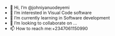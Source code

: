 - 👋 Hi, I’m @johniyanuodeyemi
- 👀 I’m interested in Visual Code software
- 🌱 I’m currently learning in Software development
- 💞️ I’m looking to collaborate on ...
- 📫 How to reach me:+2347061150990
<!---
johniyanuodeyemi/johniyanuodeyemi is a ✨ special ✨ repository because its `README.md` (this file) appears on your GitHub profile.
You can click the Preview link to take a look at your changes.
--->
